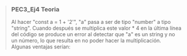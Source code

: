 > ### PEC3_Ej4 Teoria
>
> Al hacer "const a = 1 + '2'", "a" pasa a ser de tipo "number" a tipo "string". Cuando después se multiplica este valor * 4 en la última línea del código se produce un error al detectar que "a" es un string y no un número, lo que resulta en no poder hacer la multiplicación.
Algunas ventajas serían:
